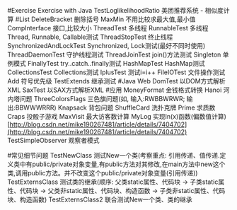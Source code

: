 #Exercise
    Exercise with Java
    TestLoglikelihoodRatio 美团推荐系统 - 相似度计算
#List
    DeleteBracket 删除括号
    MaxMin 不用比较求最大值,最小值
    CompInterface 接口,比较大小
    ThreadTest 多线程
    RunnableTest 多线程Thread, Runnable, Callable测试
    ThreadStopTest 终止线程
    SynchronizedAndLockTest Synchronized, Lock测试(最好不同时使用)
    ThreadDaemonTest 守护线程测试
    ThreadJoinTest join()方法测试
    Singleton 单例模式
    FinallyTest try..catch..finally测试
    HashMapTest HashMap测试
    CollectionsTest Collections测试
    IplusTest 测试i=i++
    FileIOTest 文件操作测试
    Add 符号优先级
    TestExtends 继承测试
#Java Web
    DomTest 以DOM方式解析XML
    SaxTest 以SAX方式解析XML
#应用
    MoneyFormat 金钱格式转换
    Hanoi 河内塔问题
    ThreeColorsFlags 三色旗问题(如, 输入:RWBBWRWR; 输出:BBWWWRRR)
    Knapsack 背包问题
    ShuffleCard 洗扑克牌
    Prime 求质数
    Craps 投骰子游戏
    MaxVisit 最大访客数计算
    MyLog 实现ln(x)函数(偏数值计算)[http://blog.csdn.net/mike190267481/article/details/7404702](http://blog.csdn.net/mike190267481/article/details/7404702)
    TestSimpleObserver 观察者模式

#常见细节问题
    TestNewClass 测试New一个类(考察重点: 引用传递、值传递.定义类中有public/private对象变量,有public方法对其修改,在main方法中new这个类,调用public方法。并不改变这个public/private对象变量(引用传递))
    TestExternsClass 测试类的继承(顺序: 父类static属性、代码块 -> 子类static属性、代码块 -> 父类非static属性、代码块、构造函数 -> 子类非static属性、代码块、构造函数)
    TestExternsClass2 联合测试New一个类、类的继承
